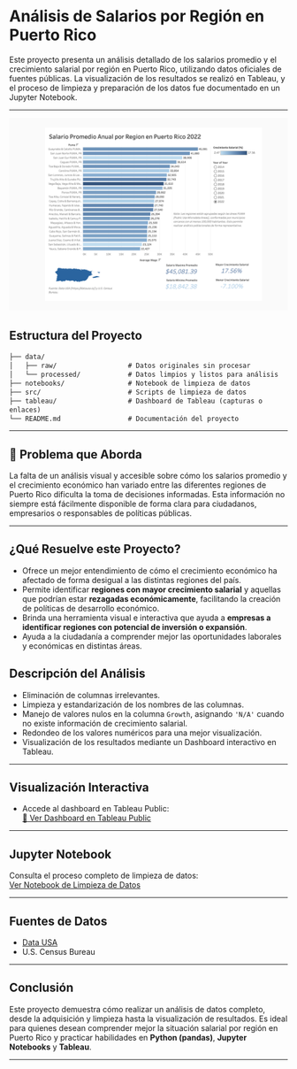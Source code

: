 # Análisis de Salarios por Región en Puerto Rico

Este proyecto presenta un análisis detallado de los salarios promedio y el crecimiento salarial por región en Puerto Rico, utilizando datos oficiales de fuentes públicas. La visualización de los resultados se realizó en Tableau, y el proceso de limpieza y preparación de los datos fue documentado en un Jupyter Notebook.

---

![Dashboard Preview](tableau/dashboard.png)

## Estructura del Proyecto

```
├── data/
│   ├── raw/                  # Datos originales sin procesar
│   └── processed/            # Datos limpios y listos para análisis
├── notebooks/                # Notebook de limpieza de datos
├── src/                      # Scripts de limpieza de datos
├── tableau/                  # Dashboard de Tableau (capturas o enlaces)
└── README.md                 # Documentación del proyecto
```

---

## 📌 Problema que Aborda

La falta de un análisis visual y accesible sobre cómo los salarios promedio y el crecimiento económico han variado entre las diferentes regiones de Puerto Rico dificulta la toma de decisiones informadas. Esta información no siempre está fácilmente disponible de forma clara para ciudadanos, empresarios o responsables de políticas públicas.

---

## ¿Qué Resuelve este Proyecto?

- Ofrece un mejor entendimiento de cómo el crecimiento económico ha afectado de forma desigual a las distintas regiones del país.
- Permite identificar **regiones con mayor crecimiento salarial** y aquellas que podrían estar **rezagadas económicamente**, facilitando la creación de políticas de desarrollo económico.
- Brinda una herramienta visual e interactiva que ayuda a **empresas a identificar regiones con potencial de inversión o expansión**.
- Ayuda a la ciudadanía a comprender mejor las oportunidades laborales y económicas en distintas áreas.

## Descripción del Análisis

- Eliminación de columnas irrelevantes.
- Limpieza y estandarización de los nombres de las columnas.
- Manejo de valores nulos en la columna `Growth`, asignando `'N/A'` cuando no existe información de crecimiento salarial.
- Redondeo de los valores numéricos para una mejor visualización.
- Visualización de los resultados mediante un Dashboard interactivo en Tableau.

---

## Visualización Interactiva

- Accede al dashboard en Tableau Public:  
[🔗 Ver Dashboard en Tableau Public](https://public.tableau.com/views/SalariosyCrecimientosenPuertoRico2014-2022/Dashboard1?:language=en-US&:sid=&:redirect=auth&:display_count=n&:origin=viz_share_link)

---

## Jupyter Notebook

Consulta el proceso completo de limpieza de datos:  
[ Ver Notebook de Limpieza de Datos](./notebooks/data_cleaning_avg_wage_puerto_rico.ipynb)

---

## Fuentes de Datos

- [Data USA](https://datausa.io/)
- U.S. Census Bureau

---

## Conclusión

Este proyecto demuestra cómo realizar un análisis de datos completo, desde la adquisición y limpieza hasta la visualización de resultados. Es ideal para quienes desean comprender mejor la situación salarial por región en Puerto Rico y practicar habilidades en **Python (pandas)**, **Jupyter Notebooks** y **Tableau**.

---